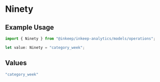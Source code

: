 # Ninety

## Example Usage

```typescript
import { Ninety } from "@inkeep/inkeep-analytics/models/operations";

let value: Ninety = "category_week";
```

## Values

```typescript
"category_week"
```